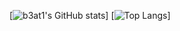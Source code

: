 [![b3at1's GitHub stats](https://github-readme-stats.vercel.app/api?username=b3at1&show_icons=true&theme=gruvbox)] [![Top Langs](https://github-readme-stats.vercel.app/api/top-langs/?username=b3at1&show_icons=true&theme=gruvbox)]
<!---
b3at1/b3at1 is a ✨ special ✨ repository because its `README.md` (this file) appears on your GitHub profile.
You can click the Preview link to take a look at your changes.
--->
